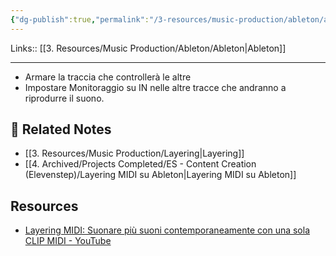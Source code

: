 ```yaml
---
{"dg-publish":true,"permalink":"/3-resources/music-production/ableton/ableton-layering-midi/","tags":["note"]}
---
```


Links:: [[3. Resources/Music Production/Ableton/Ableton\|Ableton]]

---
- Armare la traccia che controllerà le altre
- Impostare Monitoraggio su IN nelle altre tracce che andranno a riprodurre il suono.




## 🔗 Related Notes

- [[3. Resources/Music Production/Layering\|Layering]]
- [[4. Archived/Projects Completed/ES - Content Creation (Elevenstep)/Layering MIDI su Ableton\|Layering MIDI su Ableton]]


## Resources

- [Layering MIDI: Suonare più suoni contemporaneamente con una sola CLIP MIDI - YouTube](https://youtu.be/-m4q_EOQijk)
